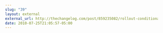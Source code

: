 ```yaml
---
slug: "39"
layout: external
external_url: http://thechangelog.com/post/859235082/rollout-conditionally-roll-out-features-with-redis
date: 2010-07-25T21:05:57-05:00
---
```

